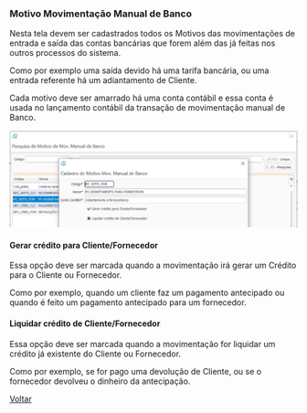 ### Motivo Movimentação Manual de Banco

Nesta tela devem ser cadastrados todos os Motivos das movimentações de entrada e saída das contas bancárias que forem além das já feitas nos outros processos do sistema.

Como por exemplo uma saída devido há uma tarifa bancária, ou uma entrada referente há um adiantamento de Cliente. 

Cada motivo deve ser amarrado há uma conta contábil e essa conta é usada no lançamento contábil da transação de movimentação manual de Banco.

![](images/financeiro_motivo_movimentacao_manual.JPG)

#### Gerar crédito para Cliente/Fornecedor

Essa opção deve ser marcada quando a movimentação irá gerar um Crédito para o Cliente ou Fornecedor.

Como por exemplo, quando um cliente faz um pagamento antecipado ou quando é feito um pagamento antecipado para um fornecedor. 

#### Liquidar crédito de Cliente/Fornecedor

Essa opção deve ser marcada quando a movimentação for liquidar um crédito já existente do Cliente ou Fornecedor.

Como por exemplo,  se for pago uma devolução de Cliente, ou se o fornecedor devolveu o dinheiro da antecipação.

[Voltar](financeiro.md#financeirobanco)



